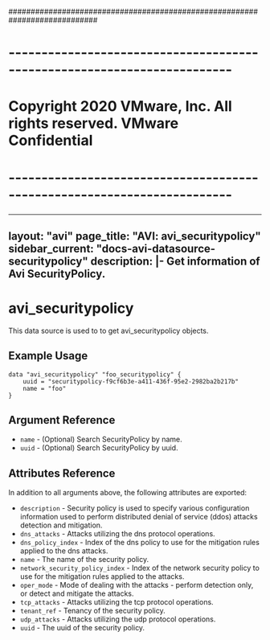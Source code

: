 ############################################################################
# ------------------------------------------------------------------------
# Copyright 2020 VMware, Inc.  All rights reserved. VMware Confidential
# ------------------------------------------------------------------------
###

---
layout: "avi"
page_title: "AVI: avi_securitypolicy"
sidebar_current: "docs-avi-datasource-securitypolicy"
description: |-
  Get information of Avi SecurityPolicy.
---

# avi_securitypolicy

This data source is used to to get avi_securitypolicy objects.

## Example Usage

```hcl
data "avi_securitypolicy" "foo_securitypolicy" {
    uuid = "securitypolicy-f9cf6b3e-a411-436f-95e2-2982ba2b217b"
    name = "foo"
}
```

## Argument Reference

* `name` - (Optional) Search SecurityPolicy by name.
* `uuid` - (Optional) Search SecurityPolicy by uuid.

## Attributes Reference

In addition to all arguments above, the following attributes are exported:

* `description` - Security policy is used to specify various configuration information used to perform distributed denial of service (ddos) attacks detection and mitigation.
* `dns_attacks` - Attacks utilizing the dns protocol operations.
* `dns_policy_index` - Index of the dns policy to use for the mitigation rules applied to the dns attacks.
* `name` - The name of the security policy.
* `network_security_policy_index` - Index of the network security policy to use for the mitigation rules applied to the attacks.
* `oper_mode` - Mode of dealing with the attacks - perform detection only, or detect and mitigate the attacks.
* `tcp_attacks` - Attacks utilizing the tcp protocol operations.
* `tenant_ref` - Tenancy of the security policy.
* `udp_attacks` - Attacks utilizing the udp protocol operations.
* `uuid` - The uuid of the security policy.

